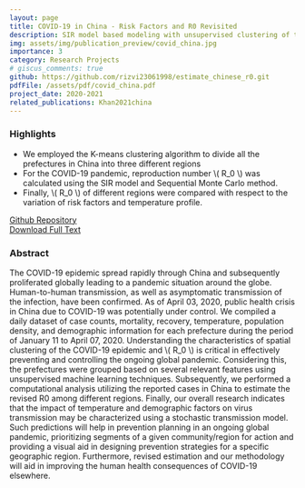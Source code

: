 ```yaml
---
layout: page
title: COVID-19 in China - Risk Factors and R0 Revisited
description: SIR model based modeling with unsupervised clustering of the pandemic was done to predict the pandemic situation in China.
img: assets/img/publication_preview/covid_china.jpg
importance: 3
category: Research Projects
# giscus_comments: true
github: https://github.com/rizvi23061998/estimate_chinese_r0.git
pdfFile: /assets/pdf/covid_china.pdf
project_date: 2020-2021
related_publications: Khan2021china
---
```

<h3>Highlights</h3>
<ul>
    <li>We employed the K-means clustering algorithm to divide all the prefectures in China into three different regions</li>
    <li>For the COVID-19 pandemic, reproduction number \( R_0 \) was calculated using the SIR model and Sequential Monte Carlo method.
    </li>
    <li> Finally, \( R_0 \) of different regions were compared with respect to the variation of risk factors and temperature profile.
    </li>
</ul>

<a href='{{ page.github }}'> Github Repository </a>
<br>
<a href='{{ page.pdfFile }}'>Download Full Text</a>

<h3>Abstract</h3>
<p>
The COVID-19 epidemic spread rapidly through China and subsequently proliferated globally leading to a pandemic situation around the globe. Human-to-human transmission, as well as asymptomatic transmission of the infection, have been confirmed. As of April 03, 2020, public health crisis in China due to COVID-19 was potentially under control. We compiled a daily dataset of case counts, mortality, recovery, temperature, population density, and demographic information for each prefecture during the period of January 11 to April 07, 2020. Understanding the characteristics of spatial clustering of the COVID-19 epidemic and \( R_0 \) is critical in effectively preventing and controlling the ongoing global pandemic. Considering this, the prefectures were grouped based on several relevant features using unsupervised machine learning techniques. Subsequently, we performed a computational analysis utilizing the reported cases in China to estimate the revised R0 among different regions. Finally, our overall research indicates that the impact of temperature and demographic factors on virus transmission may be characterized using a stochastic transmission model. Such predictions will help in prevention planning in an ongoing global pandemic, prioritizing segments of a given community/region for action and providing a visual aid in designing prevention strategies for a specific geographic region. Furthermore, revised estimation and our methodology will aid in improving the human health consequences of COVID-19 elsewhere.
</p>
